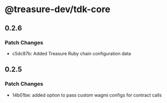 # @treasure-dev/tdk-core

## 0.2.6

### Patch Changes

- c5dc87b: Added Treasure Ruby chain configuration data

## 0.2.5

### Patch Changes

- 14b01be: added option to pass custom wagmi configs for contract calls
